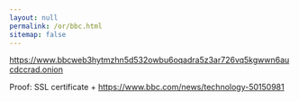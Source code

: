 ```yaml
---
layout: null
permalink: /or/bbc.html
sitemap: false
---
```


https://www.bbcweb3hytmzhn5d532owbu6oqadra5z3ar726vq5kgwwn6aucdccrad.onion

Proof: SSL certificate + https://www.bbc.com/news/technology-50150981
